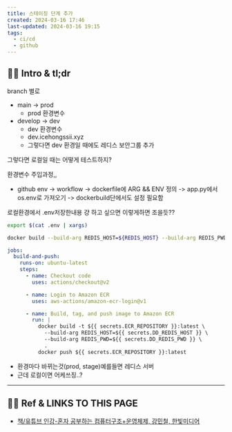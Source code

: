 ```yaml
---
title: 스테이징 단계 추가
created: 2024-03-16 17:46
last-updated: 2024-03-16 19:15
tags:
  - ci/cd
  - github
---
```


## 👯‍♂️ Intro & tl;dr


branch 별로
- main -> prod
	- prod 환경변수
- develop -> dev
	- dev 환경변수 
	- dev.icehongssii.xyz 
	- 그렇다면 dev 환경일 때에도 레디스 보안그룹 추가

그렇다면 로컬일 때는 어떻게 테스트하지?

환경변수 주입과정,,

- github env -> workflow -> dockerfile에   ARG && ENV 정의 -> app.py에서 os.env로 가져오기 -> dockerbuild단에서도 설정 필요함 




로컬환경에서 .env저장한내용 걍 하고 싶으면 이렇게하면 조을듯??

```sh
export $(cat .env | xargs)

docker build --build-arg REDIS_HOST=${REDIS_HOST} --build-arg REDIS_PWD=${REDIS_PWD} -t your-image-name .
```



```yaml
jobs:
  build-and-push:
    runs-on: ubuntu-latest
    steps:
      - name: Checkout code
        uses: actions/checkout@v2

      - name: Login to Amazon ECR
        uses: aws-actions/amazon-ecr-login@v1

      - name: Build, tag, and push image to Amazon ECR
        run: |
          docker build -t ${{ secrets.ECR_REPOSITORY }}:latest \
            --build-arg REDIS_HOST=${{ secrets.DD_REDIS_HOST }} \
            --build-arg REDIS_PWD=${{ secrets.DD_REDIS_PWD }} \
            .
          docker push ${{ secrets.ECR_REPOSITORY }}:latest
```

- 환경마다 바뀌는것(prod, stage)예를들면 레디스 서버
- 근데 로컬이면 어케쓰징..?





--- 

## 👯‍♂️ Ref & LINKS TO THIS PAGE

-  [책/유튜브 인강-혼자 공부하는 컴퓨터구조+운영체제, 강민철, 한빛미디어](https://www.youtube.com/watch?v=kFWP6sFKyp0&list=PLYH7OjNUOWLUz15j4Q9M6INxK5J3-59GC)


